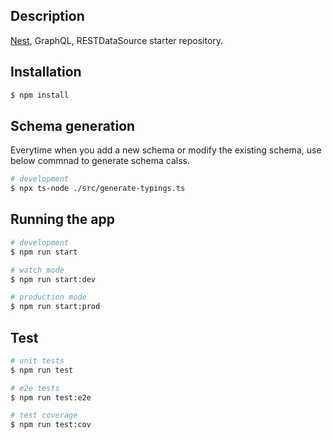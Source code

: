 ## Description

[Nest](https://github.com/nestjs/nest), GraphQL, RESTDataSource starter repository.

## Installation

```bash
$ npm install
```

## Schema generation

Everytime when you add a new schema or modify the existing schema, use below commnad to generate schema calss.
```bash
# development
$ npx ts-node ./src/generate-typings.ts
```

## Running the app

```bash
# development
$ npm run start

# watch mode
$ npm run start:dev

# production mode
$ npm run start:prod
```

## Test

```bash
# unit tests
$ npm run test

# e2e tests
$ npm run test:e2e

# test coverage
$ npm run test:cov
```
